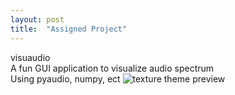 ```yaml
---
layout: post
title:  "Assigned Project"
---
```

visuaudio<br>
A fun GUI application to visualize audio spectrum<br>
Using pyaudio, numpy, ect
![texture theme preview](https://cdn.pixabay.com/photo/2013/07/12/18/17/equalizer-153212_960_720.png)
